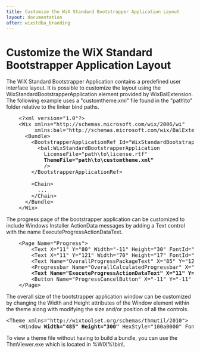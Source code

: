 ```yaml
---
title: Customize the WiX Standard Bootstrapper Application Layout
layout: documentation
after: wixstdba_branding
---
```

# Customize the WiX Standard Bootstrapper Application Layout

The WiX Standard Bootstrapper Application contains a predefined user interface layout. It is possible to customize the layout using the WixStandardBootstrapperApplication element provided by WixBalExtension. The following example uses a &quot;customtheme.xml&quot; file found in the &quot;path\\to&quot; folder relative to the linker bind paths.

<pre>    &lt;?xml version=&quot;1.0&quot;?&gt;
    &lt;Wix xmlns=&quot;http://schemas.microsoft.com/wix/2006/wi&quot;
         xmlns:bal="http://schemas.microsoft.com/wix/BalExtension"&gt;
      &lt;Bundle&gt;
        &lt;BootstrapperApplicationRef Id=&quot;WixStandardBootstrapperApplication.RtfLicense&quot;&gt;
          &lt;bal:WixStandardBootstrapperApplication
            LicenseFile="path\to\license.rtf"
            <strong class="highlight">ThemeFile="path\to\customtheme.xml"</strong>
            /&gt;
        &lt;/BootstrapperApplicationRef&gt;

        &lt;Chain&gt;
          ...
        &lt;/Chain&gt;
      &lt;/Bundle&gt;
    &lt;/Wix&gt;
</pre>

The progress page of the bootstrapper application can be customized to include Windows Installer ActionData messages by adding a Text control with the name ExecuteProgressActionDataText.

<pre>
    &lt;Page Name=&quot;Progress&quot;&gt;<br />        &lt;Text X=&quot;11&quot; Y=&quot;80&quot; Width=&quot;-11&quot; Height=&quot;30&quot; FontId=&quot;2&quot; DisablePrefix=&quot;yes&quot;&gt;#(loc.ProgressHeader)&lt;/Text&gt;<br />        &lt;Text X=&quot;11&quot; Y=&quot;121&quot; Width=&quot;70&quot; Height=&quot;17&quot; FontId=&quot;3&quot; DisablePrefix=&quot;yes&quot;&gt;#(loc.ProgressLabel)&lt;/Text&gt;<br />        &lt;Text Name=&quot;OverallProgressPackageText&quot; X=&quot;85&quot; Y=&quot;121&quot; Width=&quot;-11&quot; Height=&quot;17&quot; FontId=&quot;3&quot; DisablePrefix=&quot;yes&quot;&gt;#(loc.OverallProgressPackageText)&lt;/Text&gt;<br />        &lt;Progressbar Name=&quot;OverallCalculatedProgressbar&quot; X=&quot;11&quot; Y=&quot;143&quot; Width=&quot;-11&quot; Height=&quot;15&quot; /&gt;<br />        <strong class="highlight">&lt;Text Name=&quot;ExecuteProgressActionDataText&quot; X=&quot;11&quot; Y=&quot;163&quot; Width=&quot;-11&quot; Height=&quot;17&quot; FontId=&quot;3&quot; DisablePrefix=&quot;yes&quot; /&gt;</strong><br />        &lt;Button Name=&quot;ProgressCancelButton&quot; X=&quot;-11&quot; Y=&quot;-11&quot; Width=&quot;75&quot; Height=&quot;23&quot; TabStop=&quot;yes&quot; FontId=&quot;0&quot;&gt;#(loc.ProgressCancelButton)&lt;/Button&gt;<br />    &lt;/Page&gt;
</pre>

The overall size of the bootstrapper application window can be customized by changing the Width and Height attributes of the Window element within the theme along with modifying the size and/or position of all the controls.

<pre>
&lt;Theme xmlns=&quot;http://wixtoolset.org/schemas/thmutil/2010&quot;&gt;<br />    &lt;Window <strong class="highlight">Width=&quot;485&quot; Height=&quot;300&quot;</strong> HexStyle=&quot;100a0000&quot; FontId=&quot;0&quot;&gt;#(loc.Caption)&lt;/Window&gt;</pre>

To view a theme file without having to build a bundle, you can use the ThmViewer.exe which is located in %WIX%\\bin\\.

